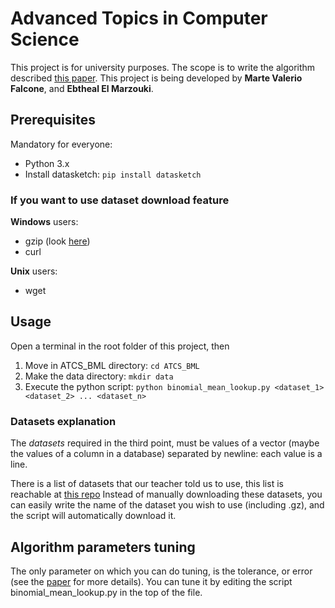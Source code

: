 # Advanced Topics in Computer Science
This project is for university purposes. The scope is to write the algorithm described [this paper](https://dl.acm.org/doi/10.14778/3231751.3231759).
This project is being developed by **Marte Valerio Falcone**, and **Ebtheal El Marzouki**.

## Prerequisites
Mandatory for everyone:
- Python 3.x
- Install datasketch: `pip install datasketch`

### If you want to use dataset download feature 

**Windows** users:
- gzip (look [here](http://gnuwin32.sourceforge.net/packages/gzip.htm))
- curl

**Unix** users:
- wget

## Usage
Open a terminal in the root folder of this project, then

1. Move in ATCS_BML directory: `cd ATCS_BML`
2. Make the data directory: `mkdir data`
3. Execute the python script: `python binomial_mean_lookup.py <dataset_1> <dataset_2> ... <dataset_n>`

### Datasets explanation

The _datasets_ required in the third point, must be values of a vector (maybe the values of a column in a database) separated by newline: each value is a line.

There is a list of datasets that our teacher told us to use, this list is reachable at [this repo](https://github.com/ekzhu/set-similarity-search-benchmarks)
Instead of manually downloading these datasets, you can easily write the name of the dataset you wish to use (including .gz), and the script will automatically download it.

## Algorithm parameters tuning

The only parameter on which you can do tuning, is the tolerance, or error (see the [paper](https://dl.acm.org/doi/10.14778/3231751.3231759) for more details).
You can tune it by editing the script binomial_mean_lookup.py in the top of the file.